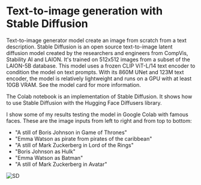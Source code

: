 # Text-to-image generation with Stable Diffusion
Text-to-image generator model create an image from scratch from a text description. Stable Diffusion is an open source text-to-image latent diffusion model created by the researchers and engineers from CompVis, Stability AI and LAION. It's trained on 512x512 images from a subset of the LAION-5B database. This model uses a frozen CLIP ViT-L/14 text encoder to condition the model on text prompts. With its 860M UNet and 123M text encoder, the model is relatively lightweight and runs on a GPU with at least 10GB VRAM. See the model card for more information.

The Colab notebook is an implementation of Stable Diffusion. It shows how to use Stable Diffusion with the Hugging Face Diffusers library.

I show some of my results testing the model in Google Colab with famous faces. These are the image inputs from left to right and from top to bottom:
- "A still of Boris Johnson in Game of Thrones"
- "Emma Watson as pirate from pirates of the caribbean"
- "A still of Mark Zuckerberg in Lord of the Rings"
- "Boris Johnson as Hulk"
- "Emma Watson as Batman"
- "A still of Mark Zuckerberg in Avatar"

![SD](https://user-images.githubusercontent.com/73080100/186401732-eacf0790-5653-442a-a8bf-f3b28cdc771f.jpg)
